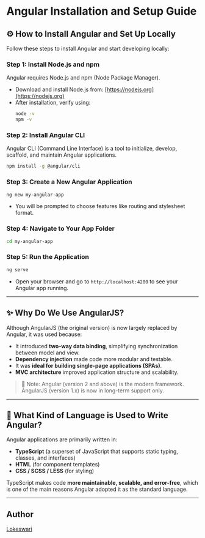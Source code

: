 # Angular Installation and Setup Guide

## ⚙️ How to Install Angular and Set Up Locally

Follow these steps to install Angular and start developing locally:

### Step 1: Install Node.js and npm
Angular requires Node.js and npm (Node Package Manager).

- Download and install Node.js from: [https://nodejs.org](https://nodejs.org)
- After installation, verify using:
  ```bash
  node -v
  npm -v
  ```

### Step 2: Install Angular CLI
Angular CLI (Command Line Interface) is a tool to initialize, develop, scaffold, and maintain Angular applications.

```bash
npm install -g @angular/cli
```

### Step 3: Create a New Angular Application

```bash
ng new my-angular-app
```
- You will be prompted to choose features like routing and stylesheet format.

### Step 4: Navigate to Your App Folder

```bash
cd my-angular-app
```

### Step 5: Run the Application

```bash
ng serve
```
- Open your browser and go to `http://localhost:4200` to see your Angular app running.

---

## ✨ Why Do We Use AngularJS?

Although AngularJS (the original version) is now largely replaced by Angular, it was used because:

- It introduced **two-way data binding**, simplifying synchronization between model and view.
- **Dependency injection** made code more modular and testable.
- It was **ideal for building single-page applications (SPAs)**.
- **MVC architecture** improved application structure and scalability.

> 🔔 Note: Angular (version 2 and above) is the modern framework. AngularJS (version 1.x) is now in long-term support only.

---

## 💬 What Kind of Language is Used to Write Angular?

Angular applications are primarily written in:

- **TypeScript** (a superset of JavaScript that supports static typing, classes, and interfaces)
- **HTML** (for component templates)
- **CSS / SCSS / LESS** (for styling)

TypeScript makes code **more maintainable, scalable, and error-free**, which is one of the main reasons Angular adopted it as the standard language.

---

## Author
[Lokeswari](https://github.com/LokiRameshBabu)
